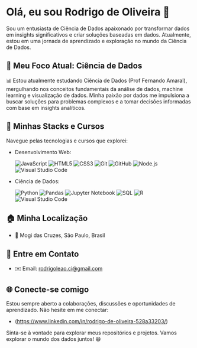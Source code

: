 # Olá, eu sou Rodrigo de Oliveira 👋

Sou um entusiasta de Ciência de Dados apaixonado por transformar dados em insights significativos e criar soluções baseadas em dados. Atualmente, estou em uma jornada de aprendizado e exploração no mundo da Ciência de Dados.

## 🚀 Meu Foco Atual: Ciência de Dados

📊 Estou atualmente estudando Ciência de Dados (Prof Fernando Amaral), mergulhando nos conceitos fundamentais da análise de dados, machine learning e visualização de dados. Minha paixão por dados me impulsiona a buscar soluções para problemas complexos e a tomar decisões informadas com base em insights analíticos.

## 🌟 Minhas Stacks e Cursos

Navegue pelas tecnologias e cursos que explorei:

- Desenvolvimento Web:

  ![JavaScript](https://img.shields.io/badge/JavaScript-F7DF1E?style=for-the-badge&logo=javascript&logoColor=black) ![HTML5](https://img.shields.io/badge/HTML5-E34F26?style=for-the-badge&logo=html5&logoColor=white) ![CSS3](https://img.shields.io/badge/CSS3-1572B6?style=for-the-badge&logo=css3&logoColor=white) ![Git](https://img.shields.io/badge/Git-F05032?style=for-the-badge&logo=git&logoColor=white) ![GitHub](https://img.shields.io/badge/GitHub-181717?style=for-the-badge&logo=github&logoColor=white) ![Node.js](https://img.shields.io/badge/Node.js-43853D?style=for-the-badge&logo=node.js&logoColor=white) ![Visual Studio Code](https://img.shields.io/badge/Visual%20Studio%20Code-blue?style=for-the-badge&logo=visual-studio-code)

- Ciência de Dados:

  ![Python](https://img.shields.io/badge/Python-3776AB?style=for-the-badge&logo=python&logoColor=white) ![Pandas](https://img.shields.io/badge/Pandas-150458?style=for-the-badge&logo=pandas&logoColor=white) ![Jupyter Notebook](https://img.shields.io/badge/Jupyter-F37626?style=for-the-badge&logo=jupyter&logoColor=white) ![SQL](https://img.shields.io/badge/SQL-3776AB?style=for-the-badge&logo=python&logoColor=white) ![R](https://img.shields.io/badge/R-276DC3?style=for-the-badge&logo=r&logoColor=white) ![Visual Studio Code](https://img.shields.io/badge/Visual%20Studio%20Code-blue?style=for-the-badge&logo=visual-studio-code)



## 🏠 Minha Localização

- 📍 Mogi das Cruzes, São Paulo, Brasil

## 📧 Entre em Contato

- ✉️ Email: rodrigoleao.ci@gmail.com

## 🌐 Conecte-se comigo

Estou sempre aberto a colaborações, discussões e oportunidades de aprendizado. Não hesite em me conectar:

- (https://www.linkedin.com/in/rodrigo-de-oliveira-528a33203/)

Sinta-se à vontade para explorar meus repositórios e projetos. Vamos explorar o mundo dos dados juntos! 😄
